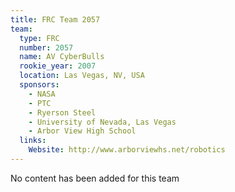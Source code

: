 ```yaml
---
title: FRC Team 2057
team:
  type: FRC
  number: 2057
  name: AV CyberBulls
  rookie_year: 2007
  location: Las Vegas, NV, USA
  sponsors:
    - NASA
    - PTC
    - Ryerson Steel
    - University of Nevada, Las Vegas
    - Arbor View High School
  links:
    Website: http://www.arborviewhs.net/robotics
---
```

No content has been added for this team
